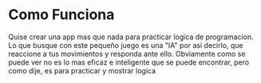 # Como Funciona

Quise crear una app mas que nada para practicar logica de programacion. Lo que busque con este pequeño juego es una "IA" por asi decirlo, que reaccione a tus movimientos y responda ante ello. Obviamente como se puede ver no es lo mas eficaz e inteligente que se puede encontrar, pero como dije, es para practicar y mostrar logica

